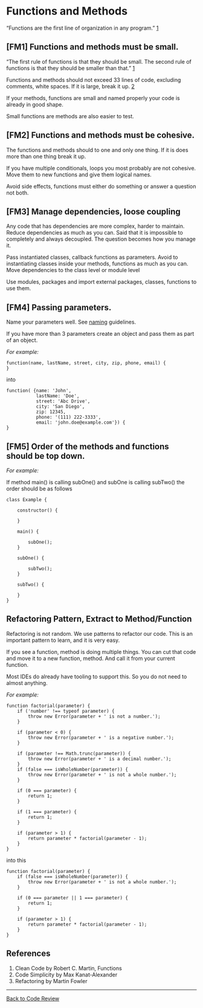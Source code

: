 # Functions and Methods

“Functions are the first line of organization in any program.” [1](#cite01)

## [FM1] Functions and methods must be small.

“The first rule of functions is that they should be small. The second rule of functions is that 
they should be smaller than that.” [1](#cite01)

Functions and methods should not exceed 33 lines of code, excluding comments, white spaces. If it 
is large, break it up. [2](#cite02)

If your methods, functions are small and named properly your code is already in good shape.

Small functions are methods are also easier to test.

## [FM2] Functions and methods must be cohesive.

The functions and methods should to one and only one thing. If it is does more than one thing 
break it up.

If you have multiple conditionals, loops you most probably are not cohesive. Move them to new
functions and give them logical names.

Avoid side effects, functions must either do something or answer a question not both.

## [FM3] Manage dependencies, loose coupling

Any code that has dependencies are more complex, harder to maintain. Reduce dependencies as much as 
you can. Said that it is impossible to completely and always decoupled. The question becomes how you 
manage it.

Pass instantiated classes, callback functions as parameters. Avoid to instantiating classes inside your 
methods, functions as much as you can. Move dependencies to the class level or module level

Use modules, packages and import external packages, classes, functions to use them.

## [FM4] Passing parameters.

Name your parameters well. See [naming](./naming.md) guidelines.

If you have more than 3 parameters create an object and pass them as part of an object.

_For example:_ 

```
function(name, lastName, street, city, zip, phone, email) {
}
```

into

```
function( {name: 'John', 
           lastName: 'Doe', 
           street: 'Abc Drive', 
           city: 'San Diego', 
           zip: 12345, 
           phone: '(111) 222-3333', 
           email: 'john.doe@example.com'}) {
}
```


## [FM5] Order of the methods and functions should be top down.

_For example:_

If method main() is calling subOne() and subOne is calling  subTwo() the order should be as follows

```
class Example {

    constructor() {
       
    }
    
    main() {
    
        subOne();
    }
    
    subOne() {
    
        subTwo();
    }
    
    subTwo() {
    
    }
}
```

## Refactoring Pattern, Extract to Method/Function
Refactoring is not random. We use patterns to refactor our code. This is an important pattern to 
learn, and it is very easy.

If you see a function, method is doing multiple things. You can cut that code and move it to a 
new function, method. And call it from your current function.

Most IDEs do already have tooling to support this. So you do not need to almost anything.

_For example:_

```
function factorial(parameter) {
    if ('number' !== typeof parameter) {
        throw new Error(parameter + ' is not a number.');
    }
    
    if (parameter < 0) {
        throw new Error(parameter + ' is a negative number.');
    }
    
    if (parameter !== Math.trunc(parameter)) {
        throw new Error(parameter + ' is a decimal number.');
    }
    if (false === isWholeNumber(parameter)) {
        throw new Error(parameter + ' is not a whole number.');
    }
    
    if (0 === parameter) {
        return 1;
    }
    
    if (1 === parameter) {
        return 1;
    }
    
    if (parameter > 1) {
        return parameter * factorial(parameter - 1);
    }
}
```

into this

```
function factorial(parameter) {
	if (false === isWholeNumber(parameter)) {
		throw new Error(parameter + ' is not a whole number.');
	}

	if (0 === parameter || 1 === parameter) {
		return 1;
	}

	if (parameter > 1) {
		return parameter * factorial(parameter - 1);
	}
}
```

## References
1. <a id="cite01"></a>Clean Code by Robert C. Martin, Functions
2. <a id="cite02"></a>Code Simplicity by Max Kanat-Alexander
3. <a id="cite03"></a>Refactoring by Martin Fowler
---

[Back to Code Review](../code-review.md)